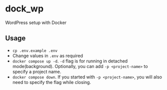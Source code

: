 # dock_wp

WordPress setup with Docker

## Usage

- `cp .env.example .env`
- Change values in `.env` as required
- `docker compose up -d`. `-d` flag is for running in detached mode(background). Optionally, you can add `-p <project-name>` to specify a project name.
- `docker compose down`. If you started with `-p <project-name>`, you will also need to specify the flag while closing.
